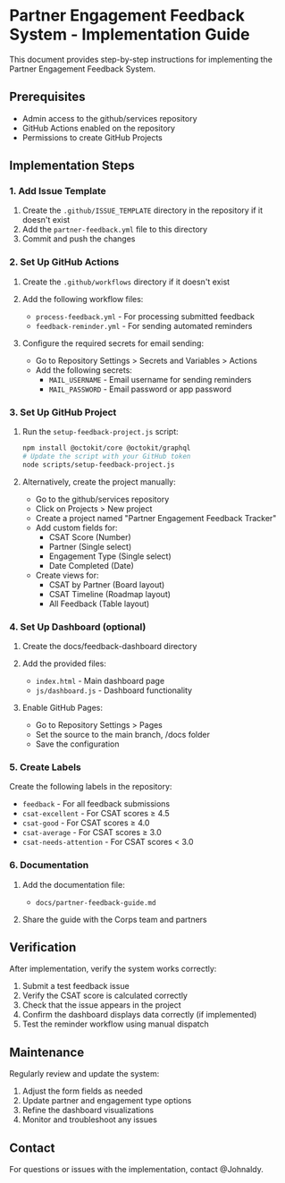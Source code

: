 # Partner Engagement Feedback System - Implementation Guide

This document provides step-by-step instructions for implementing the Partner Engagement Feedback System.

## Prerequisites
- Admin access to the github/services repository
- GitHub Actions enabled on the repository
- Permissions to create GitHub Projects

## Implementation Steps

### 1. Add Issue Template

1. Create the `.github/ISSUE_TEMPLATE` directory in the repository if it doesn't exist
2. Add the `partner-feedback.yml` file to this directory
3. Commit and push the changes

### 2. Set Up GitHub Actions

1. Create the `.github/workflows` directory if it doesn't exist
2. Add the following workflow files:
   - `process-feedback.yml` - For processing submitted feedback
   - `feedback-reminder.yml` - For sending automated reminders

3. Configure the required secrets for email sending:
   - Go to Repository Settings > Secrets and Variables > Actions
   - Add the following secrets:
     - `MAIL_USERNAME` - Email username for sending reminders
     - `MAIL_PASSWORD` - Email password or app password

### 3. Set Up GitHub Project

1. Run the `setup-feedback-project.js` script:
   ```bash
   npm install @octokit/core @octokit/graphql
   # Update the script with your GitHub token
   node scripts/setup-feedback-project.js
   ```

2. Alternatively, create the project manually:
   - Go to the github/services repository
   - Click on Projects > New project
   - Create a project named "Partner Engagement Feedback Tracker"
   - Add custom fields for:
     - CSAT Score (Number)
     - Partner (Single select)
     - Engagement Type (Single select)
     - Date Completed (Date)
   - Create views for:
     - CSAT by Partner (Board layout)
     - CSAT Timeline (Roadmap layout)
     - All Feedback (Table layout)

### 4. Set Up Dashboard (optional)

1. Create the docs/feedback-dashboard directory
2. Add the provided files:
   - `index.html` - Main dashboard page
   - `js/dashboard.js` - Dashboard functionality

3. Enable GitHub Pages:
   - Go to Repository Settings > Pages
   - Set the source to the main branch, /docs folder
   - Save the configuration

### 5. Create Labels

Create the following labels in the repository:
- `feedback` - For all feedback submissions
- `csat-excellent` - For CSAT scores ≥ 4.5
- `csat-good` - For CSAT scores ≥ 4.0
- `csat-average` - For CSAT scores ≥ 3.0
- `csat-needs-attention` - For CSAT scores < 3.0

### 6. Documentation

1. Add the documentation file:
   - `docs/partner-feedback-guide.md`

2. Share the guide with the Corps team and partners

## Verification

After implementation, verify the system works correctly:

1. Submit a test feedback issue
2. Verify the CSAT score is calculated correctly
3. Check that the issue appears in the project
4. Confirm the dashboard displays data correctly (if implemented)
5. Test the reminder workflow using manual dispatch

## Maintenance

Regularly review and update the system:

1. Adjust the form fields as needed
2. Update partner and engagement type options
3. Refine the dashboard visualizations
4. Monitor and troubleshoot any issues

## Contact

For questions or issues with the implementation, contact @Johnaldy.
